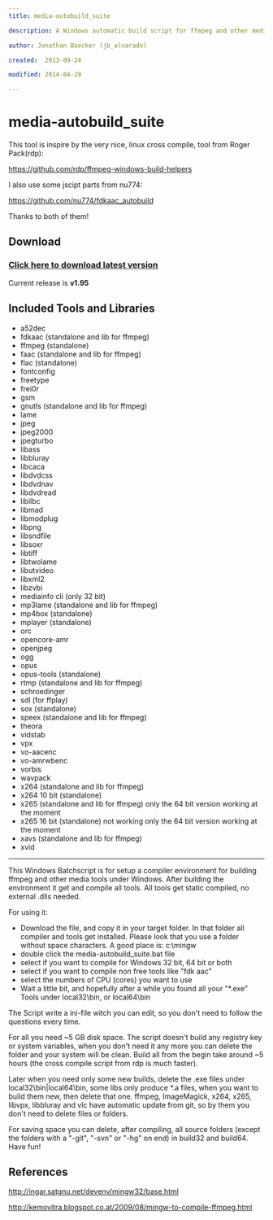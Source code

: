```yaml
---
title: media-autobuild_suite

description: A Windows automatic build script for ffmpeg and other media tools

author: Jonathan Baecker (jb_alvarado)

created:  2013-09-24

modified: 2014-04-29

---
```



media-autobuild_suite
=========

This tool is inspire by the very nice, linux cross compile, tool from Roger Pack(rdp):

https://github.com/rdp/ffmpeg-windows-build-helpers

I also use some jscipt parts from nu774:

https://github.com/nu774/fdkaac_autobuild

Thanks to both of them!


Download
--------

### [Click here to download latest version](https://github.com/jb-alvarado/media-autobuild_suite/archive/master.zip)

Current release is **v1.95**


Included Tools and Libraries
--------

 - a52dec
 - fdkaac (standalone and lib for ffmpeg)
 - ffmpeg (standalone)
 - faac (standalone and lib for ffmpeg)
 - flac (standalone)
 - fontconfig
 - freetype
 - frei0r
 - gsm
 - gnutls (standalone and lib for ffmpeg)
 - lame
 - jpeg
 - jpeg2000
 - jpegturbo
 - libass
 - libbluray
 - libcaca
 - libdvdcss
 - libdvdnav
 - libdvdread
 - libilbc
 - libmad
 - libmodplug
 - libpng
 - libsndfile
 - libsoxr
 - libtiff
 - libtwolame
 - libutvideo
 - libxml2
 - libzvbi
 - mediainfo cli (only 32 bit)
 - mp3lame (standalone and lib for ffmpeg)
 - mp4box (standalone)
 - mplayer (standalone)
 - orc
 - opencore-amr
 - openjpeg
 - ogg
 - opus
 - opus-tools (standalone)
 - rtmp (standalone and lib for ffmpeg)
 - schroedinger
 - sdl (for ffplay)
 - sox (standalone)
 - speex (standalone and lib for ffmpeg)
 - theora
 - vidstab
 - vpx
 - vo-aacenc
 - vo-amrwbenc
 - vorbis
 - wavpack
 - x264 (standalone and lib for ffmpeg)
 - x264 10 bit (standalone)
 - x265 (standalone and lib for ffmpeg) only the 64 bit version working at the moment
 - x265 16 bit (standalone) not working only the 64 bit version working at the moment
 - xavs (standalone and lib for ffmpeg)
 - xvid


--------


This Windows Batchscript is for setup a compiler environment for building ffmpeg and other media tools under Windows.
After building the environment it get and compile all tools. All tools get static compiled, no external .dlls needed.

For using it:
 - Download the file, and copy it in your target folder. In that folder all compiler and tools get installed. Please look that you use a folder without space characters. A good place is: c:\mingw
 - double click the media-autobuild_suite.bat file 
 - select if you want to compile for Windows 32 bit, 64 bit or both
 - select if you want to compile non free tools like "fdk aac"
 - select the numbers of CPU (cores) you want to use
 - Wait a little bit, and hopefully after a while you found all your "*.exe" Tools under local32\bin, or local64\bin
 
The Script write a ini-file witch you can edit, so you don't need to follow the questions every time.

For all you need ~5 GB disk space.
The script doesn't build any registry key or system variables, when you don't need it any more you can delete the folder and your system will be clean. 
Build all from the begin take around ~5 hours (the cross compile script from rdp is much faster).

Later when you need only some new builds, delete the .exe files under local32\bin|local64\bin, some libs only produce *.a files, when you want to build them new, then delete that one. ffmpeg, ImageMagick, x264, x265, libvpx, libbluray and vlc have automatic update from git, so by them you don't need to delete files or folders. 

For saving space you can delete, after compiling, all source folders (except the folders with a "-git", "-svn" or "-hg" on end) in build32 and build64.
Have fun!


References
--------

http://ingar.satgnu.net/devenv/mingw32/base.html


http://kemovitra.blogspot.co.at/2009/08/mingw-to-compile-ffmpeg.html
